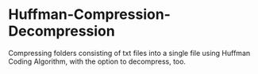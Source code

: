 # Huffman-Compression-Decompression
Compressing folders consisting of txt files into a single file using Huffman Coding Algorithm, with the option to decompress, too.
